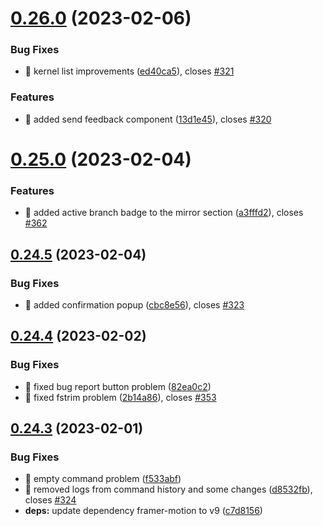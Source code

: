 # [0.26.0](https://github.com/oguzkaganeren/manjaro-starter/compare/v0.25.0...v0.26.0) (2023-02-06)


### Bug Fixes

* 🐛 kernel list improvements ([ed40ca5](https://github.com/oguzkaganeren/manjaro-starter/commit/ed40ca5b5d129ed8bebab381367f8a28d9dea082)), closes [#321](https://github.com/oguzkaganeren/manjaro-starter/issues/321)


### Features

* 🎸 added send feedback component ([13d1e45](https://github.com/oguzkaganeren/manjaro-starter/commit/13d1e45b3fa1f8e69704212fb7864581eec49e70)), closes [#320](https://github.com/oguzkaganeren/manjaro-starter/issues/320)



# [0.25.0](https://github.com/oguzkaganeren/manjaro-starter/compare/v0.24.5...v0.25.0) (2023-02-04)


### Features

* 🎸 added active branch badge to the mirror section ([a3fffd2](https://github.com/oguzkaganeren/manjaro-starter/commit/a3fffd2f7b0582b9baa4946a0c819ed1c7e82a48)), closes [#362](https://github.com/oguzkaganeren/manjaro-starter/issues/362)



## [0.24.5](https://github.com/oguzkaganeren/manjaro-starter/compare/v0.24.4...v0.24.5) (2023-02-04)


### Bug Fixes

* 🐛 added confirmation popup ([cbc8e56](https://github.com/oguzkaganeren/manjaro-starter/commit/cbc8e56798abcd4d6aef7b6a6a791c1482008538)), closes [#323](https://github.com/oguzkaganeren/manjaro-starter/issues/323)



## [0.24.4](https://github.com/oguzkaganeren/manjaro-starter/compare/v0.24.3...v0.24.4) (2023-02-02)


### Bug Fixes

* 🐛 fixed bug report button problem ([82ea0c2](https://github.com/oguzkaganeren/manjaro-starter/commit/82ea0c2734a7ef585c769f34af84fb4829eb1ae4))
* 🐛 fixed fstrim problem ([2b14a86](https://github.com/oguzkaganeren/manjaro-starter/commit/2b14a86c74445ac869a63ad823a6335b4627ecec)), closes [#353](https://github.com/oguzkaganeren/manjaro-starter/issues/353)



## [0.24.3](https://github.com/oguzkaganeren/manjaro-starter/compare/v0.24.2...v0.24.3) (2023-02-01)


### Bug Fixes

* 🐛 empty command problem ([f533abf](https://github.com/oguzkaganeren/manjaro-starter/commit/f533abf2b3efcd80e1e419aa0182e45ebe68a897))
* 🐛 removed logs from command history and some changes ([d8532fb](https://github.com/oguzkaganeren/manjaro-starter/commit/d8532fbdb295a68622d766d0fb7024a5b55d8f83)), closes [#324](https://github.com/oguzkaganeren/manjaro-starter/issues/324)
* **deps:** update dependency framer-motion to v9 ([c7d8156](https://github.com/oguzkaganeren/manjaro-starter/commit/c7d8156e8e6ad151af689bfe346b118c547997af))



